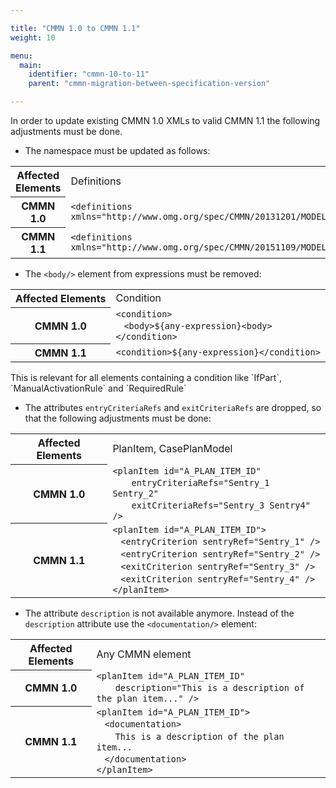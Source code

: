 ```yaml
---

title: "CMMN 1.0 to CMMN 1.1"
weight: 10

menu:
  main:
    identifier: "cmmn-10-to-11"
    parent: "cmmn-migration-between-specification-version"

---
```


In order to update existing CMMN 1.0 XMLs to valid CMMN 1.1 the following adjustments must be done.

* The namespace must be updated as follows:
<table class="table table-striped">
  <tr>
    <th>Affected Elements</th>
    <td>Definitions</td>
  </tr>
  <tr>
    <th>CMMN 1.0</th>
    <td><code>&lt;definitions xmlns="http://www.omg.org/spec/CMMN/20131201/MODEL"&gt;</code></td>
  </tr>
  <tr>
    <th>CMMN 1.1</th>
    <td><code>&lt;definitions xmlns="http://www.omg.org/spec/CMMN/20151109/MODEL"&gt;</code></td>
  </tr>
</table>

* The `<body/>` element from expressions must be removed:
<table class="table table-striped">
  <tr>
    <th>Affected Elements</th>
    <td>Condition</td>
  </tr>
  <tr>
    <th>CMMN 1.0</th>
    <td>
      <code>&lt;condition&gt;</code>
      <br>&nbsp;&nbsp;
      <code>&lt;body&gt;${any-expression}&lt;body&gt;</code>
      <br>
      <code>&lt;/condition&gt;</code>
    </td>
  </tr>
  <tr>
    <th>CMMN 1.1</th>
    <td>
      <code>&lt;condition&gt;${any-expression}&lt;/condition&gt;</code>
    </td>
  </tr>
</table>
This is relevant for all elements containing a condition like `IfPart`, `ManualActivationRule` and `RequiredRule`

* The attributes `entryCriteriaRefs` and `exitCriteriaRefs` are dropped, so that the following adjustments must be done:
<table class="table table-striped">
  <tr>
    <th>Affected Elements</th>
    <td>PlanItem, CasePlanModel</td>
  </tr>
  <tr>
    <th>CMMN 1.0</th>
    <td>
      <code>&lt;planItem id="A_PLAN_ITEM_ID"</code>
      <br>&nbsp;&nbsp;&nbsp;&nbsp;&nbsp;&nbsp;
      <code>entryCriteriaRefs="Sentry_1 Sentry_2"</code>
      <br>&nbsp;&nbsp;&nbsp;&nbsp;&nbsp;&nbsp;
      <code>exitCriteriaRefs="Sentry_3 Sentry4" /&gt;</code>
    </td>
  </tr>
  <tr>
    <th>CMMN 1.1</th>
    <td>
      <code>&lt;planItem id="A_PLAN_ITEM_ID"&gt;</code>
      <br>&nbsp;&nbsp;
      <code>&lt;entryCriterion sentryRef="Sentry_1" /&gt;</code>
      <br>&nbsp;&nbsp;
      <code>&lt;entryCriterion sentryRef="Sentry_2" /&gt;</code>
      <br>&nbsp;&nbsp;
      <code>&lt;exitCriterion sentryRef="Sentry_3" /&gt;</code>
      <br>&nbsp;&nbsp;
      <code>&lt;exitCriterion sentryRef="Sentry_4" /&gt;</code>
      <br>
      <code>&lt;/planItem&gt;</code>
    </td>
  </tr>
</table>

* The attribute `description` is not available anymore. Instead of the `description` attribute use the `<documentation/>` element:
<table class="table table-striped">
  <tr>
    <th>Affected Elements</th>
    <td>Any CMMN element</td>
  </tr>
  <tr>
    <th>CMMN 1.0</th>
    <td>
      <code>&lt;planItem id="A_PLAN_ITEM_ID"</code>
      <br>&nbsp;&nbsp;&nbsp;&nbsp;&nbsp;&nbsp;
      <code>description="This is a description of the plan item..." /&gt;</code>
    </td>
  </tr>
  <tr>
    <th>CMMN 1.1</th>
    <td>
      <code>&lt;planItem id="A_PLAN_ITEM_ID"&gt;</code>
      <br>&nbsp;&nbsp;
      <code>&lt;documentation&gt;</code>
      <br>&nbsp;&nbsp;&nbsp;&nbsp;&nbsp;&nbsp;
      <code>This is a description of the plan item...</code>
      <br>&nbsp;&nbsp;
      <code>&lt;/documentation&gt;</code>
      <br>
      <code>&lt;/planItem&gt;</code>
    </td>
  </tr>
</table>
